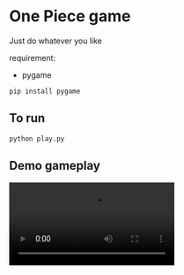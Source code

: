 # One Piece game

Just do whatever you like

requirement:

- pygame

```
pip install pygame
```

## To run

```
python play.py
```

## Demo gameplay

<video controls = "true" allowfullscreen="true">
 <source src="resource/demo.mp4" type="video/mp4">
 </video>
